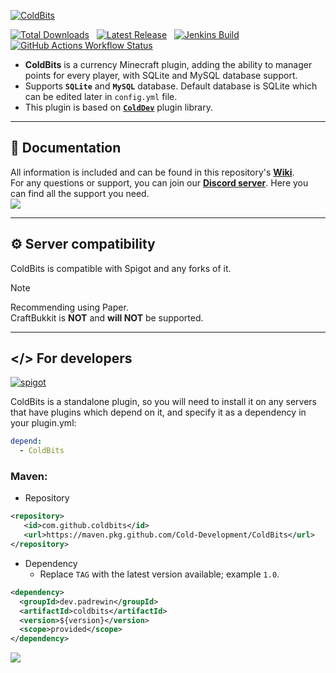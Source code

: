 [![ColdBits](https://imgur.com/RN0PdF0.png)](https://github.com/Cold-Development/ColdBits)<br>

[![Total Downloads](https://img.shields.io/github/downloads/Cold-Development/ColdBits/total?logo=coin&color=635aa7)](https://github.com/Cold-Development/ColdBits/releases)
&nbsp;
[![Latest Release](https://img.shields.io/github/v/release/Cold-Development/ColdBits?style=flat&logo=github&color=635aa7)](https://github.com/Cold-Development/ColdBits/packages/2256282)
&nbsp;
[![Jenkins Build](https://img.shields.io/jenkins/build?jobUrl=https%3A%2F%2Fjenkins.colddev.dev%2Fjob%2FCold%2520Development%2Fjob%2FPremiumPoints%2F&style=flat&logo=jenkins&logoColor=white&logoSize=auto&label=Jenkins)](https://jenkins.colddev.dev/job/Cold%20Development/job/PremiumPoints/)
&nbsp;
[![GitHub Actions Workflow Status](https://img.shields.io/github/actions/workflow/status/Cold-Development/ColdBits/release.yml?branch=master&style=flat&logo=github&label=GitHub)](https://github.com/Cold-Development/ColdBits/actions/workflows/release.yml)

* **ColdBits** is a currency Minecraft plugin, adding the ability to manager points for every player, with SQLite and MySQL database support.<br>
* Supports **`SQLite`** and **`MySQL`** database. Default database is SQLite which can be edited later in `config.yml` file.<br>
* This plugin is based on [**`ColdDev`**](https://github.com/Cold-Development/ColdDev) plugin library.

---
## 📖 Documentation
All information is included and can be found in this repository's [**Wiki**](https://github.com/Cold-Development/ColdBits/wiki).<br>
For any questions or support, you can join our [**Discord server**](https://discord.colddev.dev). Here you can find all the support you need.<br>
![](https://imgur.com/JrI8683.png)

---
## ⚙️ Server compatibility<br>
ColdBits is compatible with Spigot and any forks of it.<br>
> [!NOTE]
> Recommending using Paper.<br>
> CraftBukkit is **NOT** and **will NOT** be supported.

---
## </> For developers
<p>
    <a href="https://github.com/Cold-Development/ColdBits/releases">
        <img alt="spigot" src="https://img.shields.io/github/v/release/Cold-Development/ColdBits?style=for-the-badge&logo=github&color=00SS00"/>
    </a>
</p>

ColdBits is a standalone plugin, so you will need to install it on any servers that have plugins which depend on it, and specify it as a dependency in your plugin.yml:<br>
```plugin.yml
depend:
  - ColdBits
```

### Maven:
- Repository<br>

```pom.xml
<repository>
   <id>com.github.coldbits</id>
   <url>https://maven.pkg.github.com/Cold-Development/ColdBits</url>
</repository>
```
- Dependency
  - Replace `TAG` with the latest version available; example `1.0`.<br>
  
```pom.xml
<dependency>
  <groupId>dev.padrewin</groupId>
  <artifactId>coldbits</artifactId>
  <version>${version}</version>
  <scope>provided</scope>
</dependency>
```
![](https://raw.githubusercontent.com/mayhemantt/mayhemantt/Update/svg/Bottom.svg)
